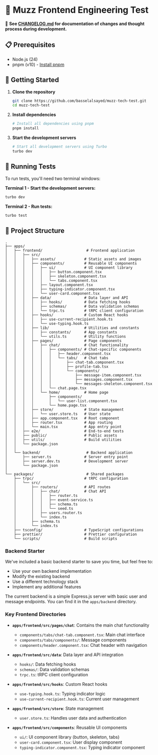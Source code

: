 # 🧪 Muzz Frontend Engineering Test

📝 **See [CHANGELOG.md](./CHANGELOG.md) for documentation of changes and thought process during development.**

## 📋 Prerequisites

- Node.js (24)
- pnpm (v10) - [Install pnpm](https://pnpm.io/installation)

## 🚀 Getting Started

1. **Clone the repository**

   ```bash
   git clone https://github.com/basselalsayed/muzz-tech-test.git
   cd muzz-tech-test
   ```

2. **Install dependencies**

   ```bash
   # Install all dependencies using pnpm
   pnpm install
   ```

3. **Start the development servers**
   ```bash
   # Start all development servers using Turbo
   turbo dev
   ```

## 🧪 Running Tests

To run tests, you'll need two terminal windows:

**Terminal 1 - Start the development servers:**

```bash
turbo dev
```

**Terminal 2 - Run tests:**

```bash
turbo test
```

## 📁 Project Structure

```
.
├── apps/
│   ├── frontend/                    # Frontend application
│   │   ├── src/
│   │   │   ├── assets/             # Static assets and images
│   │   │   ├── components/         # Reusable UI components
│   │   │   │   ├── ui/             # UI component library
│   │   │   │   │   ├── button.component.tsx
│   │   │   │   │   ├── skeleton.component.tsx
│   │   │   │   │   └── tabs.component.tsx
│   │   │   │   ├── layout.component.tsx
│   │   │   │   ├── typing-indicator.component.tsx
│   │   │   │   └── user-card.component.tsx
│   │   │   ├── data/               # Data layer and API
│   │   │   │   ├── hooks/          # Data fetching hooks
│   │   │   │   ├── schemas/        # Data validation schemas
│   │   │   │   └── trpc.ts         # tRPC client configuration
│   │   │   ├── hooks/              # Custom React hooks
│   │   │   │   ├── use-current-recipient.hook.ts
│   │   │   │   └── use-typing.hook.ts
│   │   │   ├── lib/                # Utilities and constants
│   │   │   │   ├── constants/      # App constants
│   │   │   │   └── utils.ts        # Utility functions
│   │   │   ├── pages/              # Page components
│   │   │   │   ├── chat/           # Chat functionality
│   │   │   │   │   ├── components/ # Chat-specific components
│   │   │   │   │   │   ├── header.component.tsx
│   │   │   │   │   │   └── tabs/   # Chat tabs
│   │   │   │   │   │       ├── chat-tab.component.tsx
│   │   │   │   │   │       ├── profile-tab.tsx
│   │   │   │   │   │       └── components/
│   │   │   │   │   │           ├── message-item.component.tsx
│   │   │   │   │   │           ├── messages.component.tsx
│   │   │   │   │   │           └── messages-skeleton.component.tsx
│   │   │   │   │   └── chat.page.tsx
│   │   │   │   └── home/           # Home page
│   │   │   │       ├── components/
│   │   │   │       │   └── user-list.component.tsx
│   │   │   │       └── home.page.tsx
│   │   │   ├── store/              # State management
│   │   │   │   └── user.store.ts   # User state
│   │   │   ├── app.component.tsx   # Root component
│   │   │   ├── router.tsx          # App routing
│   │   │   └── main.tsx            # App entry point
│   │   ├── e2e/                    # End-to-end tests
│   │   ├── public/                 # Public assets
│   │   ├── utils/                  # Build utilities
│   │   └── package.json
│   │
│   └── backend/                     # Backend application
│       ├── server.ts               # Server entry point
│       ├── server.dev.ts           # Development server
│       └── package.json
│
└── packages/                        # Shared packages
    ├── trpc/                       # tRPC configuration
    │   └── src/
    │       ├── routers/            # API routes
    │       │   ├── chat/           # Chat API
    │       │   │   ├── router.ts
    │       │   │   ├── event-service.ts
    │       │   │   ├── schema.ts
    │       │   │   └── seed.ts
    │       │   ├── users.router.ts
    │       │   └── index.ts
    │       ├── schema.ts
    │       └── index.ts
    ├── tsconfig/                   # TypeScript configurations
    ├── prettier/                   # Prettier configuration
    └── scripts/                    # Build scripts
```

### Backend Starter

We've included a basic backend starter to save you time, but feel free to:

- Use your own backend implementation
- Modify the existing backend
- Use a different technology stack
- Implement any additional features

The current backend is a simple Express.js server with basic user and message endpoints. You can find it in the `apps/backend` directory.

### Key Frontend Directories

- **`apps/frontend/src/pages/chat`**: Contains the main chat functionality
  - `components/tabs/chat-tab.component.tsx`: Main chat interface
  - `components/tabs/components/`: Message components
  - `components/header.component.tsx`: Chat header with navigation

- **`apps/frontend/src/data`**: Data layer and API integration
  - `hooks/`: Data fetching hooks
  - `schemas/`: Data validation schemas
  - `trpc.ts`: tRPC client configuration

- **`apps/frontend/src/hooks`**: Custom React hooks
  - `use-typing.hook.ts`: Typing indicator logic
  - `use-current-recipient.hook.ts`: Current user management

- **`apps/frontend/src/store`**: State management
  - `user.store.ts`: Handles user data and authentication

- **`apps/frontend/src/components`**: Reusable UI components
  - `ui/`: UI component library (button, skeleton, tabs)
  - `user-card.component.tsx`: User display component
  - `typing-indicator.component.tsx`: Typing indicator component
